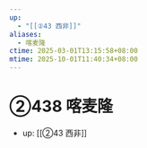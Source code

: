 ```yaml
---
up:
  - "[[②43 西非]]"
aliases:
  - 喀麦隆
ctime: 2025-03-01T13:15:58+08:00
mtime: 2025-10-01T11:40:34+08:00
---
```


# ②438 喀麦隆

- up: [[②43 西非]]
